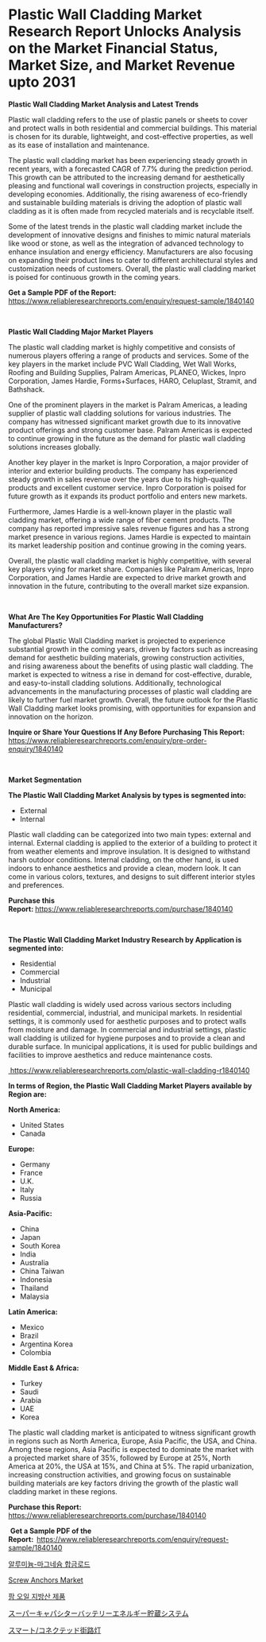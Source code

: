 <p><h1>Plastic Wall Cladding Market Research Report Unlocks Analysis on the Market Financial Status, Market Size, and Market Revenue upto 2031</h1></p><p><strong>Plastic Wall Cladding Market Analysis and Latest Trends</strong></p>
<p><p>Plastic wall cladding refers to the use of plastic panels or sheets to cover and protect walls in both residential and commercial buildings. This material is chosen for its durable, lightweight, and cost-effective properties, as well as its ease of installation and maintenance. </p><p>The plastic wall cladding market has been experiencing steady growth in recent years, with a forecasted CAGR of 7.7% during the prediction period. This growth can be attributed to the increasing demand for aesthetically pleasing and functional wall coverings in construction projects, especially in developing economies. Additionally, the rising awareness of eco-friendly and sustainable building materials is driving the adoption of plastic wall cladding as it is often made from recycled materials and is recyclable itself.</p><p>Some of the latest trends in the plastic wall cladding market include the development of innovative designs and finishes to mimic natural materials like wood or stone, as well as the integration of advanced technology to enhance insulation and energy efficiency. Manufacturers are also focusing on expanding their product lines to cater to different architectural styles and customization needs of customers. Overall, the plastic wall cladding market is poised for continuous growth in the coming years.</p></p>
<p><strong>Get a Sample PDF of the Report:&nbsp;</strong> <a href="https://www.reliableresearchreports.com/enquiry/request-sample/1840140">https://www.reliableresearchreports.com/enquiry/request-sample/1840140</a></p>
<p>&nbsp;</p>
<p><strong>Plastic Wall Cladding Major Market Players</strong></p>
<p><p>The plastic wall cladding market is highly competitive and consists of numerous players offering a range of products and services. Some of the key players in the market include PVC Wall Cladding, Wet Wall Works, Roofing and Building Supplies, Palram Americas, PLANEO, Wickes, Inpro Corporation, James Hardie, Forms+Surfaces, HARO, Celuplast, Stramit, and Bathshack.</p><p>One of the prominent players in the market is Palram Americas, a leading supplier of plastic wall cladding solutions for various industries. The company has witnessed significant market growth due to its innovative product offerings and strong customer base. Palram Americas is expected to continue growing in the future as the demand for plastic wall cladding solutions increases globally.</p><p>Another key player in the market is Inpro Corporation, a major provider of interior and exterior building products. The company has experienced steady growth in sales revenue over the years due to its high-quality products and excellent customer service. Inpro Corporation is poised for future growth as it expands its product portfolio and enters new markets.</p><p>Furthermore, James Hardie is a well-known player in the plastic wall cladding market, offering a wide range of fiber cement products. The company has reported impressive sales revenue figures and has a strong market presence in various regions. James Hardie is expected to maintain its market leadership position and continue growing in the coming years.</p><p>Overall, the plastic wall cladding market is highly competitive, with several key players vying for market share. Companies like Palram Americas, Inpro Corporation, and James Hardie are expected to drive market growth and innovation in the future, contributing to the overall market size expansion.</p></p>
<p>&nbsp;</p>
<p><strong>What Are The Key Opportunities For Plastic Wall Cladding Manufacturers?</strong></p>
<p><p>The global Plastic Wall Cladding market is projected to experience substantial growth in the coming years, driven by factors such as increasing demand for aesthetic building materials, growing construction activities, and rising awareness about the benefits of using plastic wall cladding. The market is expected to witness a rise in demand for cost-effective, durable, and easy-to-install cladding solutions. Additionally, technological advancements in the manufacturing processes of plastic wall cladding are likely to further fuel market growth. Overall, the future outlook for the Plastic Wall Cladding market looks promising, with opportunities for expansion and innovation on the horizon.</p></p>
<p><strong>Inquire or Share Your Questions If Any Before Purchasing This Report:</strong> <a href="https://www.reliableresearchreports.com/enquiry/pre-order-enquiry/1840140">https://www.reliableresearchreports.com/enquiry/pre-order-enquiry/1840140</a></p>
<p>&nbsp;</p>
<p><strong>Market Segmentation</strong></p>
<p><strong>The Plastic Wall Cladding Market Analysis by types is segmented into:</strong></p>
<p><ul><li>External</li><li>Internal</li></ul></p>
<p><p>Plastic wall cladding can be categorized into two main types: external and internal. External cladding is applied to the exterior of a building to protect it from weather elements and improve insulation. It is designed to withstand harsh outdoor conditions. Internal cladding, on the other hand, is used indoors to enhance aesthetics and provide a clean, modern look. It can come in various colors, textures, and designs to suit different interior styles and preferences.</p></p>
<p><strong>Purchase this Report:&nbsp;</strong><a href="https://www.reliableresearchreports.com/purchase/1840140">https://www.reliableresearchreports.com/purchase/1840140</a></p>
<p>&nbsp;</p>
<p><strong>The Plastic Wall Cladding Market Industry Research by Application is segmented into:</strong></p>
<p><ul><li>Residential</li><li>Commercial</li><li>Industrial</li><li>Municipal</li></ul></p>
<p><p>Plastic wall cladding is widely used across various sectors including residential, commercial, industrial, and municipal markets. In residential settings, it is commonly used for aesthetic purposes and to protect walls from moisture and damage. In commercial and industrial settings, plastic wall cladding is utilized for hygiene purposes and to provide a clean and durable surface. In municipal applications, it is used for public buildings and facilities to improve aesthetics and reduce maintenance costs.</p></p>
<p><a href="https://www.reliableresearchreports.com/plastic-wall-cladding-r1840140">&nbsp;https://www.reliableresearchreports.com/plastic-wall-cladding-r1840140</a></p>
<p><strong>In terms of Region, the Plastic Wall Cladding Market Players available by Region are:</strong></p>
<p>
    <p> <strong> North America: </strong>
        <ul>
            <li>United States</li>
            <li>Canada</li>
        </ul>
        </p> 
    <p> <strong> Europe: </strong>
        <ul>
            <li>Germany</li>
            <li>France</li>
            <li>U.K.</li>
            <li>Italy</li>
            <li>Russia</li>
        </ul>
        </p> 
    <p> <strong> Asia-Pacific: </strong>
        <ul>
            <li>China</li>
            <li>Japan</li>
            <li>South Korea</li>
            <li>India</li>
            <li>Australia</li>
            <li>China Taiwan</li>
            <li>Indonesia</li>
            <li>Thailand</li>
            <li>Malaysia</li>
        </ul>
        </p> 
    <p> <strong> Latin America: </strong>
        <ul>
            <li>Mexico</li>
            <li>Brazil</li>
            <li>Argentina Korea</li>
            <li>Colombia</li>
        </ul>
        </p> 
    <p> <strong> Middle East & Africa: </strong>
        <ul>
            <li>Turkey</li>
            <li>Saudi</li>
            <li>Arabia</li>
            <li>UAE</li>
            <li>Korea</li>
        </ul>
    </p>
    </p>
<p><p>The plastic wall cladding market is anticipated to witness significant growth in regions such as North America, Europe, Asia Pacific, the USA, and China. Among these regions, Asia Pacific is expected to dominate the market with a projected market share of 35%, followed by Europe at 25%, North America at 20%, the USA at 15%, and China at 5%. The rapid urbanization, increasing construction activities, and growing focus on sustainable building materials are key factors driving the growth of the plastic wall cladding market in these regions.</p></p>
<p><strong>Purchase this Report: </strong><a href="https://www.reliableresearchreports.com/purchase/1840140">https://www.reliableresearchreports.com/purchase/1840140</a></p>
<p>&nbsp;<strong>Get a Sample PDF of the Report:&nbsp;&nbsp;</strong><a href="https://www.reliableresearchreports.com/enquiry/request-sample/1840140">https://www.reliableresearchreports.com/enquiry/request-sample/1840140</a></p>
<p><strong></strong></p>
<p><p><a href="https://medium.com/@kylevasquez266/%EC%95%8C%EB%A3%A8%EB%AF%B8%EB%8A%84-%EB%A7%88%EA%B7%B8%EB%84%A4%EC%8A%98-%ED%95%A9%EA%B8%88-%EB%A1%9C%EB%93%9C-%EC%8B%9C%EC%9E%A5-%EA%B7%9C%EB%AA%A8%EA%B0%80-%EC%97%B0%ED%8F%89%EA%B7%A0-%EC%84%B1%EC%9E%A5%EB%A5%A0%EC%9D%B8-%EB%A1%9C-%EC%A6%9D%EA%B0%80%ED%95%98%EA%B3%A0-%EC%9E%88%EC%9C%BC%EB%A9%B0-%EC%9D%B4-%EB%B3%B4%EA%B3%A0%EC%84%9C%EB%8A%94-%EC%8B%9C%EC%9E%A5-%EC%84%B8%EB%B6%84%ED%99%94-%EC%84%B1%EC%9E%A5-%EB%B0%8F-2024%EB%85%84%EB%B6%80%ED%84%B0-2031%EB%85%84%EA%B9%8C%EC%A7%80%EC%9D%98-%EC%98%88%EC%B8%A1-%EB%B6%84%EC%84%9D%EC%9D%84-%EB%8B%A4%EB%A3%A8%EA%B3%A0-%EC%9E%88%EC%8A%B5%EB%8B%88%EB%8B%A4-06e6fb2552c7">알루미늄-마그네슘 합금로드</a></p><p><a href="https://github.com/huqhwmcs55/Market-Research-Report-List-1/blob/main/screw-anchors-market.md">Screw Anchors Market</a></p><p><a href="https://medium.com/@kylevasquez266/%ED%8C%9C-%EC%98%A4%EC%9D%BC-%EC%A7%80%EB%B0%A9%EC%82%B0-%EC%A0%9C%ED%92%88-%EC%8B%9C%EC%9E%A5-%EB%B3%B4%EA%B3%A0%EC%84%9C-%EC%A0%9C%ED%92%88-%EC%9C%A0%ED%98%95-%EC%8B%9D%ED%92%88-%EB%93%B1%EA%B8%89-%ED%99%94%EC%9E%A5%ED%92%88-%EB%93%B1%EA%B8%89-%EC%B5%9C%EC%A2%85-%EC%82%AC%EC%9A%A9-%EC%BF%A0%ED%82%B9-%EC%98%A4%EC%9D%BC-%ED%99%94%EC%9E%A5%ED%92%88-%EA%B0%84%EC%8B%9D-%EA%B8%B0%ED%83%80-%EB%B0%8F-%EC%A7%80%EC%97%AD-2024-2031%EB%85%84-b4d093c61520">팜 오일 지방산 제품</a></p><p><a href="https://medium.com/@candiceveum_27405/%E3%82%B9%E3%83%BC%E3%83%91%E3%83%BC%E3%82%AD%E3%83%A3%E3%83%91%E3%82%B7%E3%82%BF%E3%83%BC%E3%83%90%E3%83%83%E3%83%86%E3%83%AA%E3%83%BC%E3%82%A8%E3%83%8A%E3%82%B8%E3%83%BC%E3%82%B9%E3%83%88%E3%83%AC%E3%83%BC%E3%82%B8%E3%82%B7%E3%82%B9%E3%83%86%E3%83%A0%E7%94%A3%E6%A5%AD%E5%88%86%E6%9E%90%E3%83%AC%E3%83%9D%E3%83%BC%E3%83%88-%E3%82%A2%E3%83%97%E3%83%AA%E3%82%B1%E3%83%BC%E3%82%B7%E3%83%A7%E3%83%B3-%E5%9C%B0%E5%9F%9F-%E7%AB%B6%E4%BA%89%E6%88%A6%E7%95%A5%E3%81%AB%E3%82%88%E3%82%8B%E5%B8%82%E5%A0%B4%E8%A6%8F%E6%A8%A1-%E3%82%B7%E3%82%A7%E3%82%A2-%E3%83%88%E3%83%AC%E3%83%B3%E3%83%89-2024%E5%B9%B4-2031%E5%B9%B4-9c7e1fd2e527">スーパーキャパシターバッテリーエネルギー貯蔵システム</a></p><p><a href="https://medium.com/@candiceveum_27405/%E3%82%B9%E3%83%9E%E3%83%BC%E3%83%88-%E3%82%B3%E3%83%8D%E3%82%AF%E3%83%86%E3%83%83%E3%83%89%E8%A1%97%E8%B7%AF%E7%81%AF%E5%B8%82%E5%A0%B4%E3%81%AE%E8%A6%8F%E6%A8%A1%E3%81%AF-%E3%81%AEcagr%E3%81%A7%E6%88%90%E9%95%B7%E3%81%97%E3%81%A6%E3%81%8A%E3%82%8A-%E3%81%93%E3%81%AE%E3%83%AC%E3%83%9D%E3%83%BC%E3%83%88%E3%81%AF%E5%B8%82%E5%A0%B4%E3%82%BB%E3%82%B0%E3%83%A1%E3%83%B3%E3%83%86%E3%83%BC%E3%82%B7%E3%83%A7%E3%83%B3-%E6%88%90%E9%95%B7-%E3%81%8A%E3%82%88%E3%81%B32024%E5%B9%B4%E3%81%8B%E3%82%892031%E5%B9%B4%E3%81%BE%E3%81%A7%E3%81%AE%E4%BA%88%E6%B8%AC%E5%88%86%E6%9E%90%E3%82%92%E3%82%AB%E3%83%90%E3%83%BC%E3%81%97%E3%81%A6%E3%81%84%E3%81%BE%E3%81%99-5d655b32509d?postPublishedType=initial">スマート/コネクテッド街路灯</a></p></p>